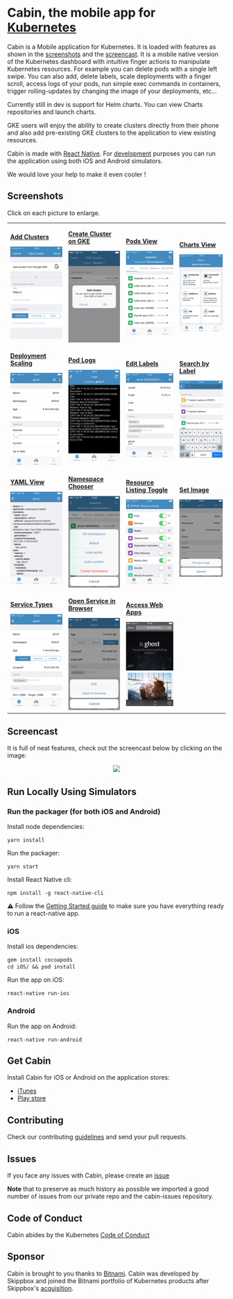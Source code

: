 # Cabin, the mobile app for [Kubernetes](https://kubernetes.io)

Cabin is a Mobile application for Kubernetes. It is loaded with features as shown in the [screenshots](##screenshots) and the [screencast](##screencast). It is a mobile native version of the Kubernetes dashboard with intuitive finger actions to manipulate Kubernetes resources. For example you can delete pods with a single left swipe. You can also add, delete labels, scale deployments with a finger scroll, access logs of your pods, run simple exec commands in containers, trigger rolling-updates by changing the image of your deployments, etc...

Currently still in dev is support for Helm charts. You can view Charts repositories and launch charts.

GKE users will enjoy the ability to create clusters directly from their phone and also add pre-existing GKE clusters to the application to view existing resources.

Cabin is made with [React Native](https://facebook.github.io/react-native/). For [development](#run-locally-using-simulators) purposes you can run the application using both iOS and Android simulators.

We would love your help to make it even cooler !

## Screenshots

Click on each picture to enlarge.

<table style="width:100%">
<tr>
  <td>
    <a href="https://raw.githubusercontent.com/bitnami-labs/cabin/master/images/cluster-add.png">
    <p><b>Add Clusters</b></p>
    <img src="images/cluster-add.png" width="170">
    </a>
  </td>
  <td>
    <a href="https://raw.githubusercontent.com/bitnami-labs/cabin/master/images/gke.png">
    <p><b>Create Cluster on GKE</b></p>
    <img src="images/gke.png" width="170">
    </a>
  </td>
  <td>
    <a href="https://raw.githubusercontent.com/bitnami-labs/cabin/master/images/pods.png">
    <p><b>Pods View</b></p>
    <img src="images/pods.png" width="170">
    </a>
  </td>
  <td>
    <a href="https://raw.githubusercontent.com/bitnami-labs/cabin/master/images/charts.png">
    <p><b>Charts View</b></p>
    <img src="images/charts.png" width="170">
    </a>
  </td>
</tr>
<tr>
  <td>
    <a href="https://raw.githubusercontent.com/bitnami-labs/cabin/master/images/deployment-view.png">
    <p><b>Deployment Scaling</b></p>
    <img src="images/deployment-view.png" width="170">
    </a>
  </td>
  <td>
    <a href="https://raw.githubusercontent.com/bitnami-labs/cabin/master/images/logs.png">
    <p><b>Pod Logs</b></p>
    <img src="images/logs.png" width="170">
    </a>
  </td>
  <td>
    <a href="https://raw.githubusercontent.com/bitnami-labs/cabin/master/images/labels.png">
    <p><b>Edit Labels</b></p>
    <img src="images/labels.png" width="170">
    </a>
  </td>
  <td>
    <a href="https://raw.githubusercontent.com/bitnami-labs/cabin/master/images/search.png">
    <p><b>Search by Label</b></p>
    <img src="images/search.png" width="170">
    </a>
  </td>
</tr>
<tr>
  <td>
    <a href="https://raw.githubusercontent.com/bitnami-labs/cabin/master/images/yaml-view.png">
    <p><b>YAML View</b></p>
    <img src="images/yaml-view.png" width="170">
    </a>
  </td>
  <td>
    <a href="https://raw.githubusercontent.com/bitnami-labs/cabin/master/images/ns.png">
    <p><b>Namespace Chooser</b></p>
    <img src="images/ns.png" width="170">
    </a>
  </td>
  <td>
    <a href="https://raw.githubusercontent.com/bitnami-labs/cabin/master/images/resource-list.png">
    <p><b>Resource Listing Toggle</b></p>
    <img src="images/resource-list.png" width="170">
    </a>
  </td>
  <td>
    <a href="https://raw.githubusercontent.com/bitnami-labs/cabin/master/images/set-image.png">
    <p><b>Set Image</b></p>
    <img src="images/set-image.png" width="170">
    </a>
  </td>
</tr>
<tr>
  <td>
    <a href="https://raw.githubusercontent.com/bitnami-labs/cabin/master/images/services.png">
    <p><b>Service Types</b></p>
    <img src="images/services.png" width="170">
    </a>
  </td>
  <td>
    <a href="https://raw.githubusercontent.com/bitnami-labs/cabin/master/images/open-browser.png">
    <p><b>Open Service in Browser</b></p>
    <img src="images/open-browser.png" width="170">
    </a>
  </td>
  <td>
    <a href="https://raw.githubusercontent.com/bitnami-labs/cabin/master/images/ghost.png">
    <p><b>Access Web Apps</b></p>
    <img src="images/ghost.png" width="170">
    </a>
  </td>
</tr>
</table>

## Screencast

It is full of neat features, check out the screencast below by clicking on the image:

<p align="center">
<a href="https://www.youtube.com/watch?v=z54uH2gDmso">
<img src="https://img.youtube.com/vi/z54uH2gDmso/0.jpg">
</a>
</p>

## Run Locally Using Simulators

### Run the packager (for both iOS and Android)

Install node dependencies:

```
yarn install
```

Run the packager:

```
yarn start
```

Install React Native cli:

```
npm install -g react-native-cli
```

⚠️ Follow the [Getting Started guide](http://facebook.github.io/react-native/docs/0.48/getting-started.html) to make sure you have everything ready to run a react-native app.

### iOS

Install ios dependencies:

```
gem install cocoapods
cd iOS/ && pod install
```

Run the app on iOS:
```
react-native run-ios
```

### Android

Run the app on Android:
```
react-native run-android
```

## Get Cabin

Install Cabin for iOS or Android on the application stores:

* [iTunes](https://itunes.apple.com/us/app/cabin-manage-kubernetes-applications/id1137054392?mt=8)
* [Play store](https://play.google.com/store/apps/details?id=com.skippbox.cabin&hl=en)

## Contributing

Check our contributing [guidelines](CONTRIBUTING.md) and send your pull requests.

## Issues

If you face any issues with Cabin, please create an [issue](https://github.com/bitnami-labs/cabin/issues)

**Note** that to preserve as much history as possible we imported a good number of issues from our private repo and the cabin-issues repository.

## Code of Conduct

Cabin abides by the Kubernetes [Code of Conduct](code-of-conduct.md)

## Sponsor

Cabin is brought to you thanks to [Bitnami](https://bitnami.com). Cabin was developed by Skippbox and joined the Bitnami portfolio of Kubernetes products after Skippbox's [acquisition](https://thenewstack.io/skippbox-enterprise-building-kubernetes-bitnami/).
